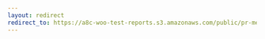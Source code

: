 ```yaml
---
layout: redirect
redirect_to: https://a8c-woo-test-reports.s3.amazonaws.com/public/pr-merge/45306/e2e/index.html
---
```

